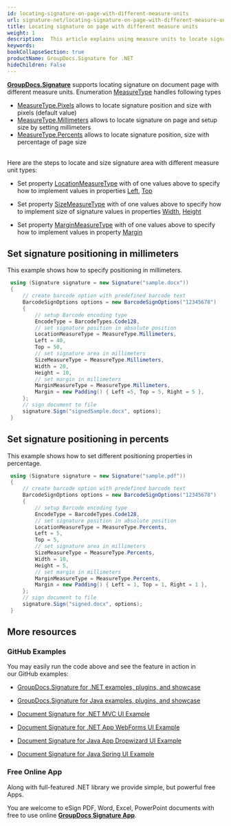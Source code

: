 ```yaml
---
id: locating-signature-on-page-with-different-measure-units
url: signature-net/locating-signature-on-page-with-different-measure-units
title: Locating signature on page with different measure units
weight: 1
description:  This article explains using measure units to locate signature and its size on document page with GroupDocs.Signature API.
keywords: 
bookCollapseSection: true
productName: GroupDocs.Signature for .NET
hideChildren: False
---
```

[**GroupDocs.Signature**](https://products.groupdocs.com/signature/net) supports locating signature on document page with different measure units. Enumeration [MeasureType](https://apireference.groupdocs.com/net/signature/groupdocs.signature.domain/measuretype) handles following types 

*   [MeasureType.Pixels](https://apireference.groupdocs.com/net/signature/groupdocs.signature.domain/measuretype) allows to locate signature position and size with pixels (default value)
*   [MeasureType.Millimeters](https://apireference.groupdocs.com/net/signature/groupdocs.signature.domain/measuretype) allows to locate signature on page and setup size by setting millimeters
*   [MeasureType.Percents](https://apireference.groupdocs.com/net/signature/groupdocs.signature.domain/measuretype) allows to locate signature position, size with percentage of page size  
      

Here are the steps to locate and size signature area with different measure unit types:

*   Set property [LocationMeasureType](https://apireference.groupdocs.com/net/signature/groupdocs.signature.options/imagesignoptions/properties/locationmeasuretype) with of one values above to specify how to implement values in properties [Left](https://apireference.groupdocs.com/net/signature/groupdocs.signature.options/imagesignoptions/properties/left), [Top](https://apireference.groupdocs.com/net/signature/groupdocs.signature.options/imagesignoptions/properties/top)
    
*   Set property [SizeMeasureType](https://apireference.groupdocs.com/net/signature/groupdocs.signature.options/imagesignoptions/properties/sizemeasuretype) with of one values above to specify how to implement size of signature values in properties [Width](https://apireference.groupdocs.com/net/signature/groupdocs.signature.options/imagesignoptions/properties/width), [Height](https://apireference.groupdocs.com/net/signature/groupdocs.signature.options/imagesignoptions/properties/height)
    
*   Set property [MarginMeasureType](https://apireference.groupdocs.com/net/signature/groupdocs.signature.options/imagesignoptions/properties/marginmeasuretype) with of one values above to specify how to implement values in property [Margin](https://apireference.groupdocs.com/net/signature/groupdocs.signature.options/imagesignoptions/properties/margin)

## Set signature positioning in millimeters

This example shows how to specify positioning in millimeters.

```csharp
 using (Signature signature = new Signature("sample.docx"))
 {
     // create barcode option with predefined barcode text
     BarcodeSignOptions options = new BarcodeSignOptions("12345678")
     {
         // setup Barcode encoding type
         EncodeType = BarcodeTypes.Code128,
         // set signature position in absolute position
         LocationMeasureType = MeasureType.Millimeters,
         Left = 40,
         Top = 50,
         // set signature area in millimeters
         SizeMeasureType = MeasureType.Millimeters,
         Width = 20,
         Height = 10,
         // set margin in millimeters
         MarginMeasureType = MeasureType.Millimeters,
         Margin = new Padding() { Left =5, Top = 5, Right = 5 },
     };
     // sign document to file
     signature.Sign("signedSample.docx", options);
 }
```

## Set signature positioning in percents

This example shows how to set different positioning properties in percentage.

```csharp
 using (Signature signature = new Signature("sample.pdf"))
 {
     // create barcode option with predefined barcode text
     BarcodeSignOptions options = new BarcodeSignOptions("12345678")
     {
         // setup Barcode encoding type
         EncodeType = BarcodeTypes.Code128,
         // set signature position in absolute position
         LocationMeasureType = MeasureType.Percents,
         Left = 5,
         Top = 5,
         // set signature area in millimeters
         SizeMeasureType = MeasureType.Percents,
         Width = 10,
         Height = 5,
         // set margin in millimeters
         MarginMeasureType = MeasureType.Percents,
         Margin = new Padding() { Left = 1, Top = 1, Right = 1 },
     };
     // sign document to file
     signature.Sign("signed.docx", options);
 }
```

## More resources

### GitHub Examples 

You may easily run the code above and see the feature in action in our GitHub examples:

*   [GroupDocs.Signature for .NET examples, plugins, and showcase](https://github.com/groupdocs-signature/GroupDocs.Signature-for-.NET)
    
*   [GroupDocs.Signature for Java examples, plugins, and showcase](https://github.com/groupdocs-signature/GroupDocs.Signature-for-Java)
    
*   [Document Signature for .NET MVC UI Example](https://github.com/groupdocs-signature/GroupDocs.Signature-for-.NET-MVC) 
    
*   [Document Signature for .NET App WebForms UI Example](https://github.com/groupdocs-signature/GroupDocs.Signature-for-.NET-WebForms)
    
*   [Document Signature for Java App Dropwizard UI Example](https://github.com/groupdocs-signature/GroupDocs.Signature-for-Java-Dropwizard)
    
*   [Document Signature for Java Spring UI Example](https://github.com/groupdocs-signature/GroupDocs.Signature-for-Java-Spring)
    

### Free Online App 

Along with full-featured .NET library we provide simple, but powerful free Apps.

You are welcome to eSign PDF, Word, Excel, PowerPoint documents with free to use online **[GroupDocs Signature App](https://products.groupdocs.app/signature)**.
